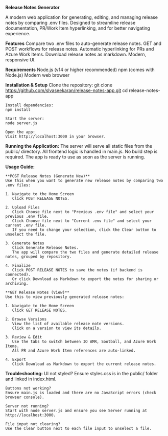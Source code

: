 **Release Notes Generator**

A modern web application for generating, editing, and managing release notes by comparing .env files. Designed to streamline release documentation, PR/Work Item hyperlinking, and for better navigating experience.

**Features**
    Compare two .env files to auto-generate release notes.
    GET and POST workflows for release notes.
    Automatic hyperlinking for PRs and Azure Work Items.
    Download release notes as markdown.
    Modern, responsive UI.

**Requirements**
    Node.js (v14 or higher recommended)
    npm (comes with Node.js)
    Modern web browser

**Installation & Setup**
    Clone the repository:
    git clone https://github.com/slvaseekaran/release-notes-app.git
    cd release-notes-app

    Install dependencies:
    npm install

    Start the server:
    node server.js

    Open the app:
    Visit http://localhost:3000 in your browser.

**Running the Application:**
    The server will serve all static files from the public/ directory.
    All frontend logic is handled in main.js. No build step is required.
    The app is ready to use as soon as the server is running.


**Usage Guide:**

    **POST Release Notes (Generate New)**
    Use this when you want to generate new release notes by comparing two .env files:

    1. Navigate to the Home Screen
       Click POST RELEASE NOTES.

    2. Upload Files
       Click Choose file next to "Previous .env file" and select your previous .env file.
       Click Choose file next to "Current .env file" and select your current .env file.
       If you need to change your selection, click the Clear button to unselect the file.

    3. Generate Notes
       Click Generate Release Notes.
       The app will compare the two files and generate detailed release notes, grouped by repository.

    4. Finalize
       Click POST RELEASE NOTES to save the notes (if backend is connected).
       Or click Download as Markdown to export the notes for sharing or archiving.

    **GET Release Notes (View)**
    Use this to view previously generated release notes:

    1. Navigate to the Home Screen
       Click GET RELEASE NOTES.

    2. Browse Versions
       View the list of available release note versions.
       Click on a version to view its details.

    3. Review & Edit
       Use the tabs to switch between IO AMR, Sootball, and Azure Work Items.
       All PR and Azure Work Item references are auto-linked.

    4. Export
       Click Download as Markdown to export the current release notes.

**Troubleshooting:**
    UI not styled?
    Ensure styles.css is in the public/ folder and linked in index.html.

    Buttons not working?
    Ensure main.js is loaded and there are no JavaScript errors (check browser console).

    Server not running?
    Start with node server.js and ensure you see Server running at http://localhost:3000.

    File input not clearing?
    Use the Clear button next to each file input to unselect a file.
